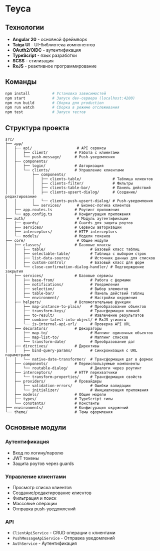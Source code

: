 # Teyca

## Технологии

- **Angular 20** - основной фреймворк
- **Taiga UI** - UI-библиотека компонентов
- **OAuth2/OIDC** - аутентификация
- **TypeScript** - язык разработки
- **SCSS** - стилизация
- **RxJS** - реактивное программирование

## Команды

```bash
npm install          # Установка зависимостей
npm start            # Запуск dev-сервера (localhost:4200)
npm run build        # Сборка для production
npm run watch        # Сборка в режиме отслеживания
npm test             # Запуск тестов
```

## Структура проекта

```
src/
├── app/
│   ├── api/                    # API сервисы
│   │   ├── client/            # Работа с клиентами
│   │   └── push-message/      # Push-уведомления
│   ├── components/
│   │   ├── login/             # Авторизация
│   │   └── clients/           # Управление клиентами
│   │       ├── components/
│   │       │   ├── clients-table/              # Таблица клиентов
│   │       │   ├── clients-filter/             # Фильтры
│   │       │   ├── clients-table-bar/          # Панель действий
│   │       │   ├── clients-upsert-dialog/      # Создание/редактирование
│   │       │   └── clients-push-upsert-dialog/ # Push-уведомления
│   │       └── services/       # Бизнес-логика клиентов
│   ├── app.routes.ts          # Роутинг приложения
│   └── app.config.ts          # Конфигурация приложения
├── auth/                       # Модуль аутентификации
│   ├── guards/                # Guards для защиты роутов
│   ├── services/              # Сервисы авторизации
│   ├── interceptors/          # HTTP interceptors
│   └── models/                # Модели токенов
├── core/                       # Общие модули
│   ├── classes/               # Базовые классы
│   │   ├── table/                    # Базовый класс таблиц
│   │   ├── selectable-table/         # Таблица с выбором строк
│   │   ├── list-data-source/         # Источник данных для списков
│   │   ├── custom-control/           # Базовый класс для форм
│   │   └── close-confirmation-dialog-handler/ # Подтверждение закрытия
│   ├── services/              # Базовые сервисы
│   │   ├── base-from/                # Работа с формами
│   │   ├── notifications/            # Уведомления
│   │   ├── selection/                # Выбор элементов
│   │   ├── table-bar/                # Панель действий таблиц
│   │   └── environment/              # Настройки окружения
│   ├── helpers/               # Вспомогательные функции
│   │   ├── map-instance-to-plain/    # Преобразование объектов
│   │   ├── transform-keys/           # Трансформация ключей
│   │   ├── to-result/                # Извлечение результатов
│   │   ├── combine-latest-into-object/ # RxJS утилиты
│   │   └── is-internal-api-url/      # Проверка API URL
│   ├── decorators/            # Декораторы
│   │   ├── map-to/                   # Маппинг одиночных объектов
│   │   ├── map-list-to/              # Маппинг списков
│   │   └── transform-date/           # Преобразование дат
│   ├── directives/            # Директивы
│   │   ├── bind-query-params/        # Синхронизация с URL параметрами
│   │   └── native-date-transformer/  # Трансформация дат в формах
│   ├── components/            # Переиспользуемые компоненты
│   │   └── routable-dialog/          # Диалоги через роутинг
│   ├── interceptors/          # HTTP перехватчики
│   │   └── transform-properties/     # Трансформация свойств
│   ├── providers/             # Провайдеры
│   │   ├── validation-errors/        # Ошибки валидации
│   │   └── initializer/              # Инициализация приложения
│   ├── models/                # Общие модели
│   ├── types/                 # TypeScript типы
│   └── constants/             # Константы
├── environments/              # Конфигурация окружений
└── theme/                     # Темы оформления
```

## Основные модули

### Аутентификация

- Вход по логину/паролю
- JWT токены
- Защита роутов через guards

### Управление клиентами

- Просмотр списка клиентов
- Создание/редактирование клиентов
- Фильтрация и поиск
- Массовые операции
- Отправка push-уведомлений

### API

- `ClientApiService` - CRUD операции с клиентами
- `PushMessageApiService` - Отправка уведомлений
- `AuthService` - Аутентификация
